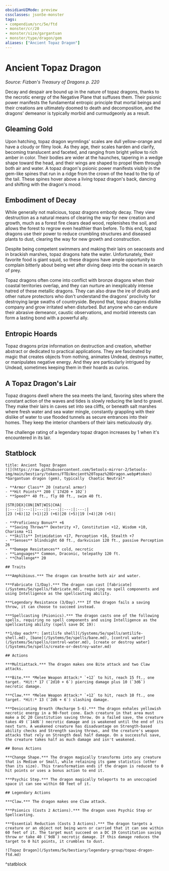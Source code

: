 ```yaml
---
obsidianUIMode: preview
cssclasses: json5e-monster
tags:
- compendium/src/5e/ftd
- monster/cr/20
- monster/size/gargantuan
- monster/type/dragon/gem
aliases: ["Ancient Topaz Dragon"]
---
```

# Ancient Topaz Dragon
*Source: Fizban's Treasury of Dragons p. 220*  

Decay and despair are bound up in the nature of topaz dragons, thanks to the necrotic energy of the Negative Plane that suffuses them. Their psionic power manifests the fundamental entropic principle that mortal beings and their creations are ultimately doomed to death and decomposition, and the dragons' demeanor is typically morbid and curmudgeonly as a result.

## Gleaming Gold

Upon hatching, topaz dragon wyrmlings' scales are dull yellow-orange and have a cloudy or filmy look. As they age, their scales harden and clarify, becoming translucent and faceted, and ranging from bright yellow to rich amber in color. Their bodies are wider at the haunches, tapering in a wedge shape toward the head, and their wings are shaped to propel them through both air and water. A topaz dragon's psionic power manifests visibly in the gem-like spines that run in a ridge from the crown of the head to the tip of the tail. These spines hover above a living topaz dragon's back, dancing and shifting with the dragon's mood.

## Embodiment of Decay

While generally not malicious, topaz dragons embody decay. They view destruction as a natural means of clearing the way for new creation and growth, much as a forest fire clears dead wood, replenishes the soil, and allows the forest to regrow even healthier than before. To this end, topaz dragons use their power to reduce crumbling structures and diseased plants to dust, clearing the way for new growth and construction.

Despite being competent swimmers and making their lairs on seacoasts and in brackish marshes, topaz dragons hate the water. Unfortunately, their favorite food is giant squid, so these dragons have ample opportunity to complain bitterly about being wet after diving deep into the ocean in search of prey.

Topaz dragons often come into conflict with bronze dragons when their coastal territories overlap, and they can nurture an inexplicably intense hatred of these metallic dragons. They can also draw the ire of druids and other nature protectors who don't understand the dragons' proclivity for destroying large swaths of countryside. Beyond that, topaz dragons dislike company and grow irritated when disturbed. But anyone who can endure their abrasive demeanor, caustic observations, and morbid interests can form a lasting bond with a powerful ally.

## Entropic Hoards

Topaz dragons prize information on destruction and creation, whether abstract or dedicated to practical applications. They are fascinated by magic that creates objects from nothing, animates Undead, destroys matter, or manipulates negative energy. And they are particularly intrigued by Undead, sometimes keeping them in their hoards as curios.

## A Topaz Dragon's Lair

Topaz dragons dwell where the sea meets the land, favoring sites where the constant action of the waves and tides is slowly reducing the land to gravel. They make their lairs in caves set into sea cliffs, or beneath salt marshes where fresh water and sea water mingle, constantly grappling with their dislike of water to use flooded tunnels as secure entrances into their homes. They keep the interior chambers of their lairs meticulously dry.

The challenge rating of a legendary topaz dragon increases by 1 when it's encountered in its lair.

## Statblock

```ad-statblock
title: Ancient Topaz Dragon
![](https://raw.githubusercontent.com/5etools-mirror-2/5etools-img/main/bestiary/tokens/FTD/Ancient%20Topaz%20Dragon.webp#token)
*Gargantuan dragon (gem), typically  Chaotic Neutral*

- **Armor Class** 20 (natural armor)
- **Hit Points** 280 (`17d20 + 102`)
- **Speed** 40 ft., fly 80 ft., swim 40 ft.

|STR|DEX|CON|INT|WIS|CHA|
|:---:|:---:|:---:|:---:|:---:|:---:|
|23 (+6)|12 (+1)|23 (+6)|20 (+5)|19 (+4)|20 (+5)|

- **Proficiency Bonus** +6
- **Saving Throws** Dexterity +7, Constitution +12, Wisdom +10, Charisma +11
- **Skills** Intimidation +17, Perception +16, Stealth +7
- **Senses** blindsight 60 ft., darkvision 120 ft., passive Perception 26
- **Damage Resistances** cold, necrotic
- **Languages** Common, Draconic, telepathy 120 ft.
- **Challenge** 20

## Traits

***Amphibious.*** The dragon can breathe both air and water.

***Fabricate (1/Day).*** The dragon can cast [fabricate](/Systems/5e/spells/fabricate.md), requiring no spell components and using Intelligence as the spellcasting ability.

***Legendary Resistance (3/Day).*** If the dragon fails a saving throw, it can choose to succeed instead.

***Spellcasting (Psionics).*** The dragon casts one of the following spells, requiring no spell components and using Intelligence as the spellcasting ability (spell save DC 19):

**1/day each**: [antilife shell](/Systems/5e/spells/antilife-shell.md), [bane](/Systems/5e/spells/bane.md), [control water](/Systems/5e/spells/control-water.md), [create or destroy water](/Systems/5e/spells/create-or-destroy-water.md)

## Actions

***Multiattack.*** The dragon makes one Bite attack and two Claw attacks.

***Bite.*** *Melee Weapon Attack:* `+12` to hit, reach 15 ft., one target. *Hit:* 17 (`2d10 + 6`) piercing damage plus 10 (`3d6`) necrotic damage.

***Claw.*** *Melee Weapon Attack:* `+12` to hit, reach 10 ft., one target. *Hit:* 13 (`2d6 + 6`) slashing damage.

***Desiccating Breath (Recharge 5-6).*** The dragon exhales yellowish necrotic energy in a 90-foot cone. Each creature in that area must make a DC 20 Constitution saving throw. On a failed save, the creature takes 49 (`14d6`) necrotic damage and is weakened until the end of its next turn. A weakened creature has disadvantage on Strength-based ability checks and Strength saving throws, and the creature's weapon attacks that rely on Strength deal half damage. On a successful save, the creature takes half as much damage and isn't weakened.

## Bonus Actions

***Change Shape.*** The dragon magically transforms into any creature that is Medium or Small, while retaining its game statistics (other than its size). This transformation ends if the dragon is reduced to 0 hit points or uses a bonus action to end it.

***Psychic Step.*** The dragon magically teleports to an unoccupied space it can see within 60 feet of it.

## Legendary Actions

***Claw.*** The dragon makes one Claw attack.

***Psionics (Costs 2 Actions).*** The dragon uses Psychic Step or Spellcasting.

***Essential Reduction (Costs 3 Actions).*** The dragon targets a creature or an object not being worn or carried that it can see within 60 feet of it. The target must succeed on a DC 19 Constitution saving throw or take 40 (`9d8`) necrotic damage. If this damage reduces the target to 0 hit points, it crumbles to dust.

![Topaz Dragon](/Systems/5e/bestiary/legendary-group/topaz-dragon-ftd.md)
```
^statblock